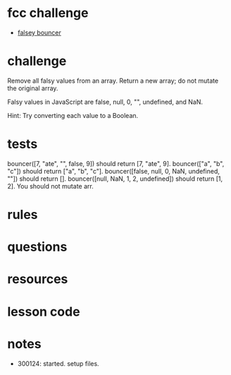 # fcc challenge
- [falsey bouncer](https://www.freecodecamp.org/learn/javascript-algorithms-and-data-structures/basic-algorithm-scripting/falsy-bouncer)

# challenge
Remove all falsy values from an array. Return a new array; do not mutate the original array.

Falsy values in JavaScript are false, null, 0, "", undefined, and NaN.

Hint: Try converting each value to a Boolean.


# tests
bouncer([7, "ate", "", false, 9]) should return [7, "ate", 9].
bouncer(["a", "b", "c"]) should return ["a", "b", "c"].
bouncer([false, null, 0, NaN, undefined, ""]) should return [].
bouncer([null, NaN, 1, 2, undefined]) should return [1, 2].
You should not mutate arr.

# rules

# questions

# resources

# lesson code

# notes
- 300124: started. setup files.